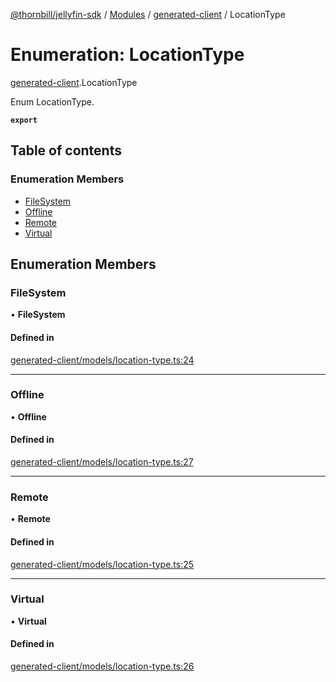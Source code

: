 [@thornbill/jellyfin-sdk](../README.md) / [Modules](../modules.md) / [generated-client](../modules/generated_client.md) / LocationType

# Enumeration: LocationType

[generated-client](../modules/generated_client.md).LocationType

Enum LocationType.

**`export`**

## Table of contents

### Enumeration Members

- [FileSystem](generated_client.LocationType.md#filesystem)
- [Offline](generated_client.LocationType.md#offline)
- [Remote](generated_client.LocationType.md#remote)
- [Virtual](generated_client.LocationType.md#virtual)

## Enumeration Members

### FileSystem

• **FileSystem**

#### Defined in

[generated-client/models/location-type.ts:24](https://github.com/jellyfin/jellyfin-sdk-typescript/blob/fa599ae/src/generated-client/models/location-type.ts#L24)

___

### Offline

• **Offline**

#### Defined in

[generated-client/models/location-type.ts:27](https://github.com/jellyfin/jellyfin-sdk-typescript/blob/fa599ae/src/generated-client/models/location-type.ts#L27)

___

### Remote

• **Remote**

#### Defined in

[generated-client/models/location-type.ts:25](https://github.com/jellyfin/jellyfin-sdk-typescript/blob/fa599ae/src/generated-client/models/location-type.ts#L25)

___

### Virtual

• **Virtual**

#### Defined in

[generated-client/models/location-type.ts:26](https://github.com/jellyfin/jellyfin-sdk-typescript/blob/fa599ae/src/generated-client/models/location-type.ts#L26)
